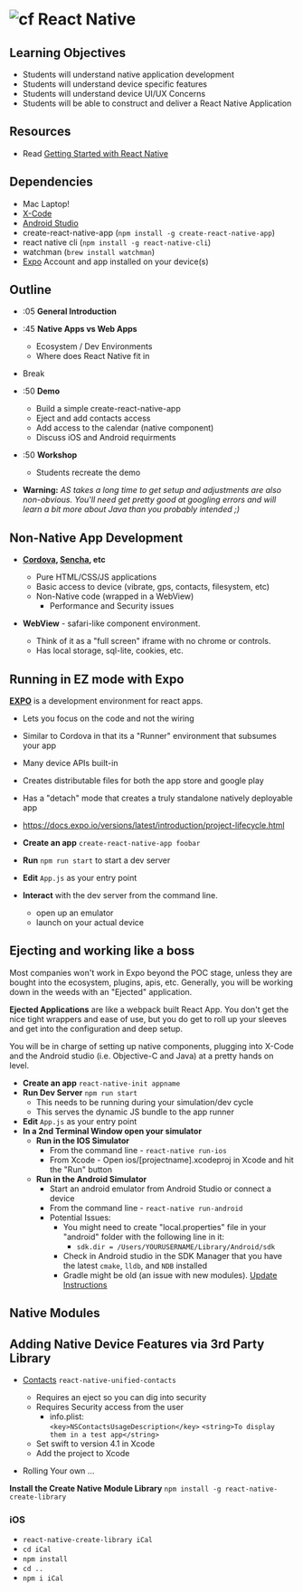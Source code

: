 ![cf](http://i.imgur.com/7v5ASc8.png) React Native
===

## Learning Objectives
* Students will understand native application development
* Students will understand device specific features
* Students will understand device UI/UX Concerns
* Students will be able to construct and deliver a React Native Application

## Resources
* Read [Getting Started with React Native](https://facebook.github.io/react-native/docs/getting-started)

## Dependencies
* Mac Laptop!
* [X-Code](https://developer.apple.com/xcode/)
* [Android Studio](https://developer.android.com/studio/)
* create-react-native-app (`npm install -g create-react-native-app`)
* react native cli (`npm install -g react-native-cli`)
* watchman (`brew install watchman`)
* [Expo](https://expo.io/) Account and app installed on your device(s)


## Outline
* :05 **General Introduction**
* :45 **Native Apps vs Web Apps**
  * Ecosystem / Dev Environments
  * Where does React Native fit in
* Break
* :50 **Demo**
  * Build a simple create-react-native-app
  * Eject and add contacts access
  * Add access to the calendar (native component)
  * Discuss iOS and Android requirments
* :50 **Workshop**
  * Students recreate the demo


* **Warning:** *AS takes a long time to get setup and adjustments are also non-obvious.  You'll need get pretty good at googling errors and will learn a bit more about Java than you probably intended ;)*

## Non-Native App Development

- **[Cordova](https://cordova.apache.org/), [Sencha](https://www.sencha.com/), etc**
  - Pure HTML/CSS/JS applications
  - Basic access to device (vibrate, gps, contacts, filesystem, etc)
  - Non-Native code (wrapped in a WebView)
    - Performance and Security issues

- **WebView** - safari-like component environment.  
  - Think of it as a "full screen" iframe with no chrome or controls. 
  - Has local storage, sql-lite, cookies, etc.
  

## Running in EZ mode with Expo

**[EXPO](https://expo.io/)** is a development environment for react apps.

- Lets you focus on the code and not the wiring
- Similar to Cordova in that its a "Runner" environment that subsumes your app
- Many device APIs built-in
- Creates distributable files for both the app store and google play
- Has a "detach" mode that creates a truly standalone natively deployable app
- https://docs.expo.io/versions/latest/introduction/project-lifecycle.html

- **Create an app** `create-react-native-app foobar`
- **Run** `npm run start` to start a dev server
- **Edit** `App.js` as your entry point
- **Interact** with the dev server from the command line.
  - open up an emulator
  - launch on your actual device

## Ejecting and working like a boss

Most companies won't work in Expo beyond the POC stage, unless they are bought into the ecosystem, plugins, apis, etc.  Generally, you will be working down in the weeds with an "Ejected" application.

**Ejected Applications** are like a webpack built React App.  You don't get the nice tight wrappers and ease of use, but you do get to roll up your sleeves and get into the configuration and deep setup.

You will be in charge of setting up native components, plugging into X-Code and the Android studio (i.e. Objective-C and Java) at a pretty hands on level. 

- **Create an app** `react-native-init appname`
- **Run Dev Server** `npm run start`
  - This needs to be running during your simulation/dev cycle
  - This serves the dynamic JS bundle to the app runner
- **Edit** `App.js` as your entry point
- **In a 2nd Terminal Window open your simulator**
  - **Run in the IOS Simulator** 
    - From the command line - `react-native run-ios`
    - From Xcode - Open ios/[projectname].xcodeproj in Xcode and hit the "Run" button
  - **Run in the Android Simulator** 
    - Start an android emulator from Android Studio or connect a device
    - From the command line - `react-native run-android`
    - Potential Issues:
      - You might need to create  "local.properties" file in your "android" folder with the following line in it:
        - `sdk.dir = /Users/YOURUSERNAME/Library/Android/sdk`
      - Check in Android studio in the SDK Manager that you have the latest `cmake`, `lldb`, and `NDB` installed
      - Gradle might be old (an issue with new modules).  [Update Instructions](https://itnext.io/install-react-native-maps-with-gradle-3-on-android-44f91a70a395)

## Native Modules

## Adding Native Device Features via 3rd Party Library
- [Contacts](https://github.com/joshuapinter/react-native-unified-contacts) `react-native-unified-contacts`
  - Requires an eject so you can dig into security
  - Requires Security access from the user
    - info.plist: 	
      `<key>NSContactsUsageDescription</key>`
      `<string>To display them in a test app</string>`
  - Set swift to version 4.1 in Xcode
  - Add the project to Xcode
  
- Rolling Your own ...

**Install the Create Native Module Library** `npm install -g react-native-create-library`
  
  ### iOS
  - `react-native-create-library iCal`
  - `cd iCal`
  - `npm install`
  - `cd ..`
  - `npm i iCal`
  


